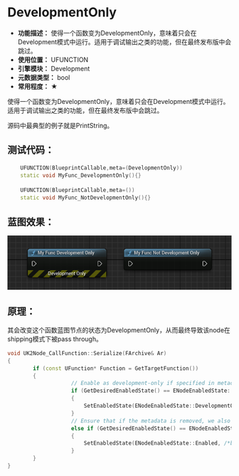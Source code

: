 ﻿# DevelopmentOnly

- **功能描述：** 使得一个函数变为DevelopmentOnly，意味着只会在Development模式中运行。适用于调试输出之类的功能，但在最终发布版中会跳过。
- **使用位置：** UFUNCTION
- **引擎模块：** Development
- **元数据类型：** bool
- **常用程度：** ★

使得一个函数变为DevelopmentOnly，意味着只会在Development模式中运行。适用于调试输出之类的功能，但在最终发布版中会跳过。

源码中最典型的例子就是PrintString。

## 测试代码：

```cpp
	UFUNCTION(BlueprintCallable,meta=(DevelopmentOnly))
	static void MyFunc_DevelopmentOnly(){}

	UFUNCTION(BlueprintCallable,meta=())
	static void MyFunc_NotDevelopmentOnly(){}
```

## 蓝图效果：

![Untitled](Untitled.png)

## 原理：

其会改变这个函数蓝图节点的状态为DevelopmentOnly，从而最终导致该node在shipping模式下被pass through。

```cpp
void UK2Node_CallFunction::Serialize(FArchive& Ar)
{
		if (const UFunction* Function = GetTargetFunction())
		{
					// Enable as development-only if specified in metadata. This way existing functions that have the metadata added to them will get their enabled state fixed up on load.
					if (GetDesiredEnabledState() == ENodeEnabledState::Enabled && Function->HasMetaData(FBlueprintMetadata::MD_DevelopmentOnly))
					{
						SetEnabledState(ENodeEnabledState::DevelopmentOnly, /*bUserAction=*/ false);
					}
					// Ensure that if the metadata is removed, we also fix up the enabled state to avoid leaving it set as development-only in that case.
					else if (GetDesiredEnabledState() == ENodeEnabledState::DevelopmentOnly && !Function->HasMetaData(FBlueprintMetadata::MD_DevelopmentOnly))
					{
						SetEnabledState(ENodeEnabledState::Enabled, /*bUserAction=*/ false);
					}
		}
}
```